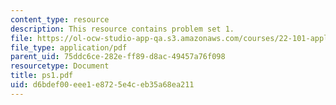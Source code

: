 ```yaml
---
content_type: resource
description: This resource contains problem set 1.
file: https://ol-ocw-studio-app-qa.s3.amazonaws.com/courses/22-101-applied-nuclear-physics-fall-2006/d6bdef00eee1e8725e4ceb35a68ea211_ps1.pdf
file_type: application/pdf
parent_uid: 75ddc6ce-282e-ff89-d8ac-49457a76f098
resourcetype: Document
title: ps1.pdf
uid: d6bdef00-eee1-e872-5e4c-eb35a68ea211
---
```

